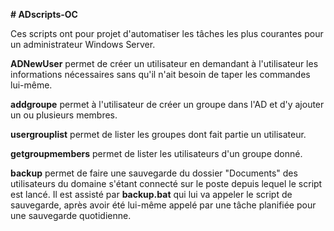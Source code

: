 ﻿**# ADscripts-OC**

Ces scripts ont pour projet d'automatiser les tâches les plus courantes pour un administrateur Windows Server.

**ADNewUser** permet de créer un utilisateur en demandant à l'utilisateur les informations nécessaires sans qu'il n'ait besoin de taper les commandes lui-même.

**addgroupe** permet à l'utilisateur de créer un groupe dans l'AD et d'y ajouter un ou plusieurs membres.  

**usergrouplist** permet de lister les groupes dont fait partie un utilisateur.

**getgroupmembers** permet de lister les utilisateurs d'un groupe donné.

**backup** permet de faire une sauvegarde du dossier "Documents" des utilisateurs du domaine s'étant connecté sur le poste depuis lequel le script est lancé. Il est assisté par **backup.bat** qui lui va appeler le script de sauvegarde, après avoir été lui-même appelé par une tâche planifiée pour une sauvegarde quotidienne.
